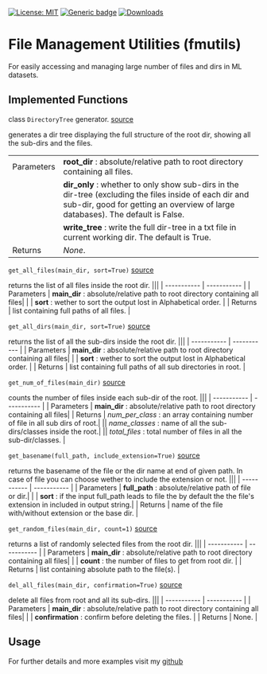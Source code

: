 
[![License: MIT](https://img.shields.io/badge/License-MIT-green.svg)](https://opensource.org/licenses/MIT)
 [![Generic badge](https://img.shields.io/badge/Version-0.1.0-<COLOR>.svg)](https://shields.io/) [![Downloads](https://pepy.tech/badge/fputils)](https://pepy.tech/project/fputils)

# File Management Utilities (fmutils)

For easily accessing and managing large number of files and dirs in ML datasets.

## Implemented Functions
class `DirectoryTree` generator.  [source](https://github.com/Mr-TalhaIlyas/FPUtils)

generates a dir tree displaying the full structure of the root dir, showing all the sub-dirs and the files.

|||
| ----------- | ----------- |
| Parameters  | **root_dir** : absolute/relative path to root directory containing all files.|
|             | **dir_only** : whether to only show sub-dirs in the dir-tree (excluding the files inside of each dir and sub-dir, good for getting an overview of large databases). The default is False.  |
|             |**write_tree** : write the full dir-tree in a txt file in current working dir. The default is True.|
| Returns     |  *None*.  |

`get_all_files(main_dir, sort=True)` [source](https://github.com/Mr-TalhaIlyas/FPUtils)

returns the list of all files inside the root dir.
|||
| ----------- | ----------- |
| Parameters  | **main_dir** : absolute/relative path to root directory containing all files|
|             | **sort** : wether to sort the output lost in Alphabetical order.  |
| Returns     |  list containing full paths of all files.  |


`get_all_dirs(main_dir, sort=True)` [source](https://github.com/Mr-TalhaIlyas/FPUtils)

returns the list of all the sub-dirs inside the root dir.
|||
| ----------- | ----------- |
| Parameters  | **main_dir** : absolute/relative path to root directory containing all files|
|             | **sort** : wether to sort the output lost in Alphabetical order.  |
| Returns     |  list containing full paths of all sub directories in root.  |

`get_num_of_files(main_dir)` [source](https://github.com/Mr-TalhaIlyas/FPUtils)

counts the number of files inside each sub-dir of the root.
|||
| ----------- | ----------- |
| Parameters  | **main_dir** : absolute/relative path to root directory containing all files|
| Returns     | *num_per_class* : an array containing number of file in all sub dirs of root.|
||    *name_classes* : name of all the sub-dirs/classes inside the root.|
||    *total_files* : total number of files in all the sub-dir/classes.  |

`get_basename(full_path, include_extension=True)` [source](https://github.com/Mr-TalhaIlyas/FPUtils)

returns the basename of the file or the dir name at end of given path. In case of file you can choose wether to include the extension or not.
|||
| ----------- | ----------- |
| Parameters  | **full_path** : absolute/relative path of file or dir.|
|             | **sort** : if the input full_path leads to file the by default the the file's extension in included in output string.|
| Returns     |  name of the file with/without extension or the base dir.  |

`get_random_files(main_dir, count=1)` [source](https://github.com/Mr-TalhaIlyas/FPUtils)

returns a list of randomly selected files from the root dir.
|||
| ----------- | ----------- |
| Parameters  | **main_dir** : absolute/relative path to root directory containing all files|
|             | **count** : the number of files to get from root dir.  |
| Returns     |  list containing absolute path to the file(s).  |

`del_all_files(main_dir, confirmation=True)` [source](https://github.com/Mr-TalhaIlyas/FPUtils)

delete all files from root and all its sub-dirs.
|||
| ----------- | ----------- |
| Parameters  | **main_dir** : absolute/relative path to root directory containing all files|
|             | **confirmation** : confirm before deleting the files.  |
| Returns     |  None.  |

## Usage


For further details and more examples visit my [github](https://github.com/Mr-TalhaIlyas/FPUtils)

